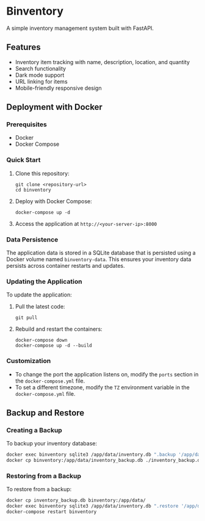 # Binventory

A simple inventory management system built with FastAPI.

## Features

- Inventory item tracking with name, description, location, and quantity
- Search functionality
- Dark mode support
- URL linking for items
- Mobile-friendly responsive design

## Deployment with Docker

### Prerequisites

- Docker
- Docker Compose

### Quick Start

1. Clone this repository:
   ```
   git clone <repository-url>
   cd binventory
   ```

2. Deploy with Docker Compose:
   ```
   docker-compose up -d
   ```

3. Access the application at `http://<your-server-ip>:8000`

### Data Persistence

The application data is stored in a SQLite database that is persisted using a Docker volume named `binventory-data`. This ensures your inventory data persists across container restarts and updates.

### Updating the Application

To update the application:

1. Pull the latest code:
   ```
   git pull
   ```

2. Rebuild and restart the containers:
   ```
   docker-compose down
   docker-compose up -d --build
   ```

### Customization

- To change the port the application listens on, modify the `ports` section in the `docker-compose.yml` file.
- To set a different timezone, modify the `TZ` environment variable in the `docker-compose.yml` file.

## Backup and Restore

### Creating a Backup

To backup your inventory database:

```bash
docker exec binventory sqlite3 /app/data/inventory.db ".backup '/app/data/inventory_backup.db'"
docker cp binventory:/app/data/inventory_backup.db ./inventory_backup.db
```

### Restoring from a Backup

To restore from a backup:

```bash
docker cp inventory_backup.db binventory:/app/data/
docker exec binventory sqlite3 /app/data/inventory.db ".restore '/app/data/inventory_backup.db'"
docker-compose restart binventory
```